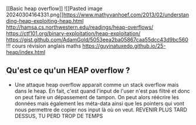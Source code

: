 [[Basic heap overflow]]
![[Pasted image 20240304164331.png]]https://www.mathyvanhoef.com/2013/02/understanding-heap-exploiting-heap.html
http://hamsa.cs.northwestern.edu/readings/heap-overflows/
https://ctf101.org/binary-exploitation/heap-exploitation/
https://gist.github.com/AdamGold/5053eea2ba05867caa55dcc43d9bc560 !!!
cours révision anglais maths
https://guyinatuxedo.github.io/25-heap/index.html 


## Qu'est ce qu'un HEAP overflow ?

- Une attaque heap overflow apparait comme un stack overflow mais dans le heap. En fait, c'est quand l'input de l'user n'est pas filtré et donc on peut faire un dépassement de tampon. On peut alors réécrire les données mais également les méta-data ainsi que les pointers qui vont nous permettre de copier nos input là où on veut.
REVENIR PLUS TARD DESSUS, TU PERD TROP DE TEMPS